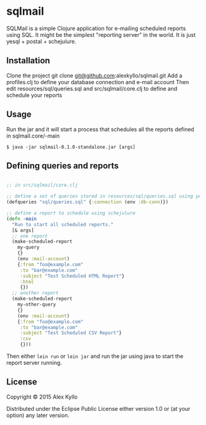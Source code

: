 # sqlmail

SQLMail is a simple Clojure application for e-mailing scheduled reports using SQL. It might be the simplest "reporting server" in the world. It is just yesql + postal + schejulure.

## Installation

Clone the project
git clone git@github.com:alexkyllo/sqlmail.git
Add a profiles.clj to define your database connection and e-mail account
Then edit resources/sql/queries.sql and src/sqlmail/core.clj to define and schedule your reports

## Usage

Run the jar and it will start a process that schedules all the reports defined in sqlmail.core/-main

    $ java -jar sqlmail-0.1.0-standalone.jar [args]

## Defining queries and reports

```clojure

;; in src/sqlmail/core.clj

;; define a set of queries stored in resources/sql/queries.sql using yesql
(defqueries "sql/queries.sql" {:connection (env :db-conn)})

;; define a report to schedule using schejulure
(defn -main
  "Run to start all scheduled reports."
  [& args]
  ;; one report
  (make-scheduled-report
    my-query
    {}
    (env :mail-account)
    {:from "foo@example.com"
     :to "bar@example.com"
     :subject "Test Scheduled HTML Report"}
     :html
     {})
  ;; another report
  (make-scheduled-report
    my-other-query
    {}
    (env :mail-account)
    {:from "foo@example.com"
     :to "bar@example.com"
     :subject "Test Scheduled CSV Report"}
     :csv
     {}))
```

Then either `lein run` or `lein jar` and run the jar using java to start the report server running.

## License

Copyright © 2015 Alex Kyllo

Distributed under the Eclipse Public License either version 1.0 or (at
your option) any later version.
